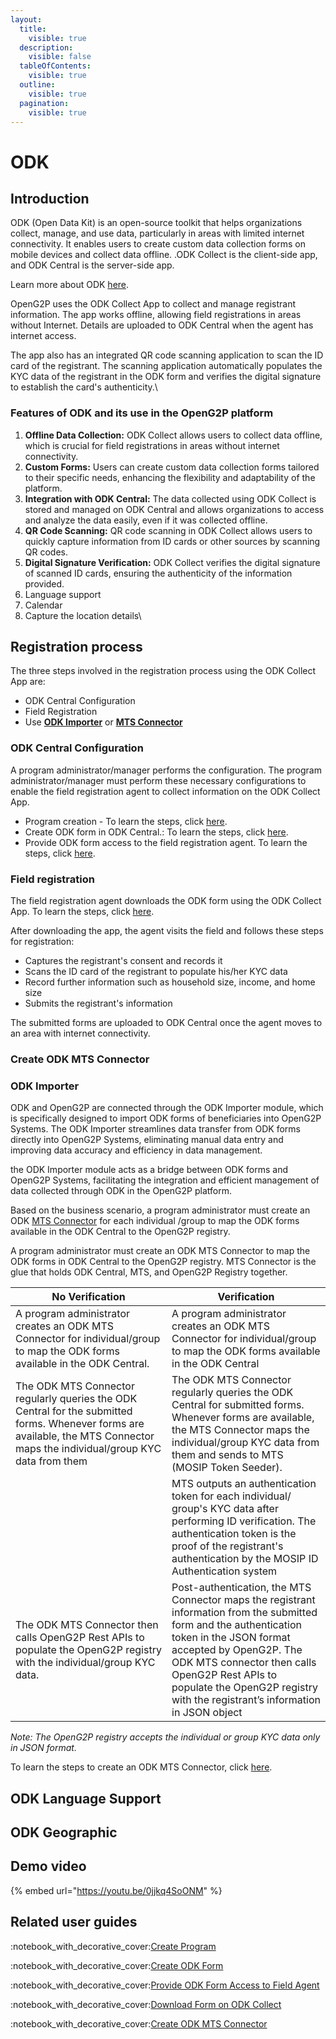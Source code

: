 ```yaml
---
layout:
  title:
    visible: true
  description:
    visible: false
  tableOfContents:
    visible: true
  outline:
    visible: true
  pagination:
    visible: true
---
```


# ODK

## Introduction

ODK (Open Data Kit) is an open-source toolkit that helps organizations collect, manage, and use data, particularly in areas with limited internet connectivity. It enables users to create custom data collection forms on mobile devices and collect data offline. .ODK Collect is the client-side app, and ODK Central is the server-side app.

Learn more about ODK [here](https://docs.getodk.org/).

OpenG2P uses the ODK Collect App to collect and manage registrant information. The app works offline, allowing field registrations in areas without Internet. Details are uploaded to ODK Central when the agent has internet access.

The app also has an integrated QR code scanning application to scan the ID card of the registrant. The scanning application automatically populates the KYC data of the registrant in the ODK form and verifies the digital signature to establish the card's authenticity.\


### Features of ODK and its use in the OpenG2P platform

1. **Offline Data Collection:** ODK Collect allows users to collect data offline, which is crucial for field registrations in areas without internet connectivity.
2. **Custom Forms:** Users can create custom data collection forms tailored to their specific needs, enhancing the flexibility and adaptability of the platform.
3. **Integration with ODK Central:** The data collected using ODK Collect is stored and managed on ODK Central and allows organizations to access and analyze the data easily, even if it was collected offline.
4. **QR Code Scanning:** QR code scanning in ODK Collect allows users to quickly capture information from ID cards or other sources by scanning QR codes.
5. **Digital Signature Verification:** ODK Collect verifies the digital signature of scanned ID cards, ensuring the authenticity of the information provided.
6. Language support
7. Calendar
8. Capture the location details\


## Registration process

The three steps involved in the registration process using the ODK Collect App are:

* ODK Central Configuration
* Field Registration
* Use [**ODK Importer**](../pbms/features/odk-importer/) or [**MTS Connector**](../pbms/development/odoo-modules/mts-connector.md)

### ODK Central Configuration

A program administrator/manager performs the configuration.  The program administrator/manager must perform these necessary configurations to enable the field registration agent to collect information on the ODK Collect App.

* Program creation - To learn the steps, click [here](../pbms/features/program-management/user-guides/create-a-program.md).
* Create ODK form in ODK Central.: To learn the steps, click [here](odk-collection-app/user-guides/create-a-form.md).
* Provide ODK form access to the field registration agent. To learn the steps, click [here](odk-collection-app/user-guides/provide-form-access-to-field-agent.md).

### Field registration

The field registration agent downloads the ODK form using the ODK Collect App. To learn the steps, click [here](odk-collection-app/user-guides/download-form-on-odk-collect.md).

After downloading the app, the agent visits the field and follows these steps for registration:

* Captures the registrant's consent and records it
* Scans the ID card of the registrant to populate his/her KYC data
* Record further information such as household size, income, and home size
* Submits the registrant's information

The submitted forms are uploaded to ODK Central once the agent moves to an area with internet connectivity.

### Create ODK MTS Connector

### ODK Importer

ODK  and OpenG2P are connected through the ODK Importer module, which is specifically designed to import ODK forms of beneficiaries into OpenG2P Systems. The ODK Importer streamlines data transfer from ODK forms directly into OpenG2P Systems, eliminating manual data entry and improving data accuracy and efficiency in data management.

the ODK Importer module acts as a bridge between ODK forms and OpenG2P Systems, facilitating the integration and efficient management of data collected through ODK in the OpenG2P platform.

Based on the business scenario, a program administrator must create an ODK [MTS Connector](https://docs.mosip.io/1.2.0/integrations/mosip-token-seeder/mts-odk-importer) for each individual /group to map the ODK forms available in the  ODK Central to the OpenG2P registry.&#x20;

A program administrator must create an ODK MTS Connector to map the ODK forms in ODK Central to the OpenG2P registry. MTS Connector is the glue that holds ODK Central, MTS, and OpenG2P Registry together.&#x20;





<table><thead><tr><th width="234">No Verification </th><th> Verification </th></tr></thead><tbody><tr><td>A program administrator creates an ODK MTS Connector for individual/group to map the ODK forms available in the ODK Central.</td><td>A program administrator creates an ODK MTS Connector for individual/group to map the ODK forms available in the ODK Central</td></tr><tr><td>The ODK MTS Connector regularly queries the ODK Central for the submitted forms. Whenever forms are available, the MTS Connector maps the individual/group KYC data from them</td><td>The ODK MTS Connector regularly queries the ODK Central for submitted forms. Whenever forms are available, the MTS Connector maps the individual/group KYC data from them and sends to MTS (MOSIP Token Seeder).</td></tr><tr><td> </td><td>MTS outputs an authentication token for each individual/ group's KYC data after performing ID verification. The authentication token is the proof of the registrant's authentication by the MOSIP ID Authentication system</td></tr><tr><td>The ODK MTS Connector then calls OpenG2P Rest APIs to populate the OpenG2P registry with the individual/group KYC data.</td><td>Post-authentication, the MTS Connector maps the registrant information from the submitted form and the authentication token in the JSON format accepted by OpenG2P. The ODK MTS connector then calls OpenG2P Rest APIs to populate the OpenG2P registry with the registrant’s information in JSON object</td></tr></tbody></table>

&#x20;  _Note: The OpenG2P registry accepts the individual or group KYC data only in JSON format._

To learn the steps to create an ODK MTS Connector, click [here](../pbms/functionality/mts-connector/user-guides/create-mts-connector/create-odk-mts-connector.md).



## ODK Language Support

## ODK Geographic



## Demo video

{% embed url="https://youtu.be/0jjkq4SoONM" %}

## Related user guides

:notebook\_with\_decorative\_cover:[Create Program](../pbms/features/program-management/user-guides/create-a-program.md)

:notebook\_with\_decorative\_cover:[Create ODK Form](odk-collection-app/user-guides/create-a-form.md)

:notebook\_with\_decorative\_cover:[Provide ODK Form Access to Field Agent](odk-collection-app/user-guides/provide-form-access-to-field-agent.md)

:notebook\_with\_decorative\_cover:[Download Form on ODK Collect](odk-collection-app/user-guides/download-form-on-odk-collect.md)

:notebook\_with\_decorative\_cover:[Create ODK MTS Connector](../pbms/functionality/mts-connector/user-guides/create-mts-connector/create-odk-mts-connector.md)
